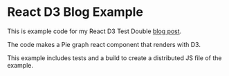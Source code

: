 # React D3 Blog Example

This is example code for my React D3 Test Double [blog post](https://samljones.com/2017-01-05/well-factored-pie-graph-react-d3/).

The code makes a Pie graph react component that renders with D3.

This example includes tests and a build to create a distributed JS file of the example.
